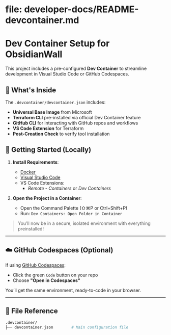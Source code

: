 
# file: developer-docs/README-devcontainer.md

# Dev Container Setup for ObsidianWall

This project includes a pre-configured **Dev Container** to streamline development in Visual Studio Code or GitHub Codespaces.

## 🔧 What's Inside

The `.devcontainer/devcontainer.json` includes:
- **Universal Base Image** from Microsoft
- **Terraform CLI** pre-installed via official Dev Container feature
- **GitHub CLI** for interacting with GitHub repos and workflows
- **VS Code Extension** for Terraform
- **Post-Creation Check** to verify tool installation

## 🚀 Getting Started (Locally)

1. **Install Requirements**:
   - [Docker](https://www.docker.com/products/docker-desktop/)
   - [Visual Studio Code](https://code.visualstudio.com/)
   - VS Code Extensions:
     - *Remote - Containers* or *Dev Containers*

2. **Open the Project in a Container**:
   - Open the Command Palette (⇧⌘P or Ctrl+Shift+P)
   - Run: `Dev Containers: Open Folder in Container`

> You’ll now be in a secure, isolated environment with everything preinstalled!

---

## ☁️ GitHub Codespaces (Optional)

If using [GitHub Codespaces](https://github.com/features/codespaces):
- Click the green `Code` button on your repo
- Choose **"Open in Codespaces"**

You’ll get the same environment, ready-to-code in your browser.

---

## 📂 File Reference

```bash
.devcontainer/
├── devcontainer.json        # Main configuration file
